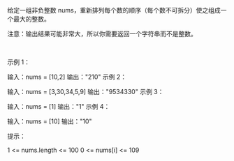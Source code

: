 给定一组非负整数 nums，重新排列每个数的顺序（每个数不可拆分）使之组成一个最大的整数。

注意：输出结果可能非常大，所以你需要返回一个字符串而不是整数。

 

示例 1：

输入：nums = [10,2]
输出："210"
示例 2：

输入：nums = [3,30,34,5,9]
输出："9534330"
示例 3：

输入：nums = [1]
输出："1"
示例 4：

输入：nums = [10]
输出："10"


提示：

1 <= nums.length <= 100
0 <= nums[i] <= 109
